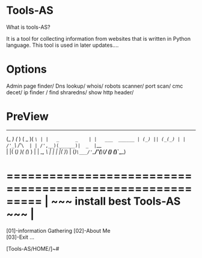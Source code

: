 # Tools-AS
What is tools-AS?

It is a tool for collecting information from websites that is written in Python language. This tool is used in later updates....

# Options
Admin page finder/
Dns lookup/
whois/
robots scanner/
port scan/
cmc decet/
ip finder /
find shraredns/
show http header/

# PreView
_____              _                  _____  ___
(_   _)            (_ )               (  _  )(  _`\
  | |   _      _    | |   ___  ______ | (_) || (_(_)
  | | /'_`\  /'_`\  | | /',__)(______)|  _  |`\__ \
  | |( (_) )( (_) ) | | \__, \        | | | |( )_) |
  (_)`\___/'`\___/'(___)(____/        (_) (_)`\____)

=========================================================
|           ~~~ install best Tools-AS ~~~               |
=========================================================

[01]-information Gathering
[02]-About Me                                               
[03]-Exit ...                                               

[Tools-AS/HOME/]~#
